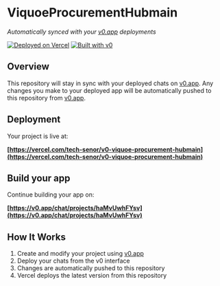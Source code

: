 # ViquoeProcurementHubmain

*Automatically synced with your [v0.app](https://v0.app) deployments*

[![Deployed on Vercel](https://img.shields.io/badge/Deployed%20on-Vercel-black?style=for-the-badge&logo=vercel)](https://vercel.com/tech-senor/v0-viquoe-procurement-hubmain)
[![Built with v0](https://img.shields.io/badge/Built%20with-v0.app-black?style=for-the-badge)](https://v0.app/chat/projects/haMvUwhFYsv)

## Overview

This repository will stay in sync with your deployed chats on [v0.app](https://v0.app).
Any changes you make to your deployed app will be automatically pushed to this repository from [v0.app](https://v0.app).

## Deployment

Your project is live at:

**[https://vercel.com/tech-senor/v0-viquoe-procurement-hubmain](https://vercel.com/tech-senor/v0-viquoe-procurement-hubmain)**

## Build your app

Continue building your app on:

**[https://v0.app/chat/projects/haMvUwhFYsv](https://v0.app/chat/projects/haMvUwhFYsv)**

## How It Works

1. Create and modify your project using [v0.app](https://v0.app)
2. Deploy your chats from the v0 interface
3. Changes are automatically pushed to this repository
4. Vercel deploys the latest version from this repository
